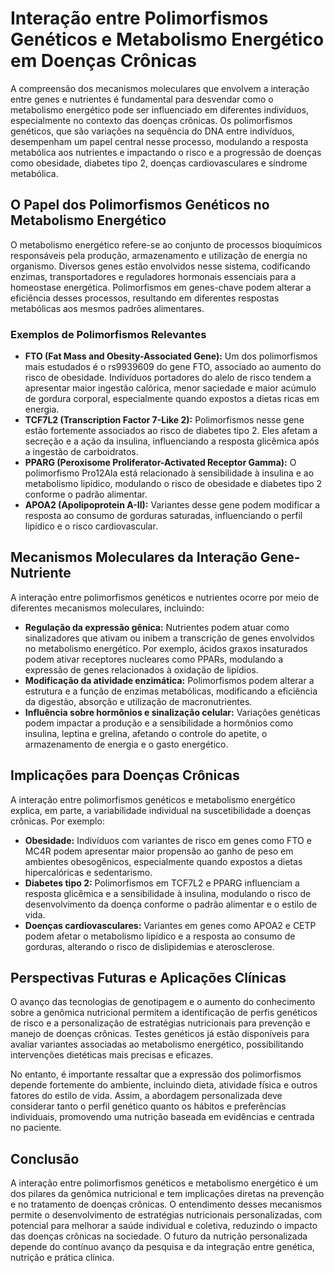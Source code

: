 # Interação entre Polimorfismos Genéticos e Metabolismo Energético em Doenças Crônicas

A compreensão dos mecanismos moleculares que envolvem a interação entre genes e nutrientes é fundamental para desvendar como o metabolismo energético pode ser influenciado em diferentes indivíduos, especialmente no contexto das doenças crônicas. Os polimorfismos genéticos, que são variações na sequência do DNA entre indivíduos, desempenham um papel central nesse processo, modulando a resposta metabólica aos nutrientes e impactando o risco e a progressão de doenças como obesidade, diabetes tipo 2, doenças cardiovasculares e síndrome metabólica.

## O Papel dos Polimorfismos Genéticos no Metabolismo Energético

O metabolismo energético refere-se ao conjunto de processos bioquímicos responsáveis pela produção, armazenamento e utilização de energia no organismo. Diversos genes estão envolvidos nesse sistema, codificando enzimas, transportadores e reguladores hormonais essenciais para a homeostase energética. Polimorfismos em genes-chave podem alterar a eficiência desses processos, resultando em diferentes respostas metabólicas aos mesmos padrões alimentares.

### Exemplos de Polimorfismos Relevantes

- **FTO (Fat Mass and Obesity-Associated Gene):** Um dos polimorfismos mais estudados é o rs9939609 do gene FTO, associado ao aumento do risco de obesidade. Indivíduos portadores do alelo de risco tendem a apresentar maior ingestão calórica, menor saciedade e maior acúmulo de gordura corporal, especialmente quando expostos a dietas ricas em energia.
- **TCF7L2 (Transcription Factor 7-Like 2):** Polimorfismos nesse gene estão fortemente associados ao risco de diabetes tipo 2. Eles afetam a secreção e a ação da insulina, influenciando a resposta glicêmica após a ingestão de carboidratos.
- **PPARG (Peroxisome Proliferator-Activated Receptor Gamma):** O polimorfismo Pro12Ala está relacionado à sensibilidade à insulina e ao metabolismo lipídico, modulando o risco de obesidade e diabetes tipo 2 conforme o padrão alimentar.
- **APOA2 (Apolipoprotein A-II):** Variantes desse gene podem modificar a resposta ao consumo de gorduras saturadas, influenciando o perfil lipídico e o risco cardiovascular.

## Mecanismos Moleculares da Interação Gene-Nutriente

A interação entre polimorfismos genéticos e nutrientes ocorre por meio de diferentes mecanismos moleculares, incluindo:

- **Regulação da expressão gênica:** Nutrientes podem atuar como sinalizadores que ativam ou inibem a transcrição de genes envolvidos no metabolismo energético. Por exemplo, ácidos graxos insaturados podem ativar receptores nucleares como PPARs, modulando a expressão de genes relacionados à oxidação de lipídios.
- **Modificação da atividade enzimática:** Polimorfismos podem alterar a estrutura e a função de enzimas metabólicas, modificando a eficiência da digestão, absorção e utilização de macronutrientes.
- **Influência sobre hormônios e sinalização celular:** Variações genéticas podem impactar a produção e a sensibilidade a hormônios como insulina, leptina e grelina, afetando o controle do apetite, o armazenamento de energia e o gasto energético.

## Implicações para Doenças Crônicas

A interação entre polimorfismos genéticos e metabolismo energético explica, em parte, a variabilidade individual na suscetibilidade a doenças crônicas. Por exemplo:

- **Obesidade:** Indivíduos com variantes de risco em genes como FTO e MC4R podem apresentar maior propensão ao ganho de peso em ambientes obesogênicos, especialmente quando expostos a dietas hipercalóricas e sedentarismo.
- **Diabetes tipo 2:** Polimorfismos em TCF7L2 e PPARG influenciam a resposta glicêmica e a sensibilidade à insulina, modulando o risco de desenvolvimento da doença conforme o padrão alimentar e o estilo de vida.
- **Doenças cardiovasculares:** Variantes em genes como APOA2 e CETP podem afetar o metabolismo lipídico e a resposta ao consumo de gorduras, alterando o risco de dislipidemias e aterosclerose.

## Perspectivas Futuras e Aplicações Clínicas

O avanço das tecnologias de genotipagem e o aumento do conhecimento sobre a genômica nutricional permitem a identificação de perfis genéticos de risco e a personalização de estratégias nutricionais para prevenção e manejo de doenças crônicas. Testes genéticos já estão disponíveis para avaliar variantes associadas ao metabolismo energético, possibilitando intervenções dietéticas mais precisas e eficazes.

No entanto, é importante ressaltar que a expressão dos polimorfismos depende fortemente do ambiente, incluindo dieta, atividade física e outros fatores do estilo de vida. Assim, a abordagem personalizada deve considerar tanto o perfil genético quanto os hábitos e preferências individuais, promovendo uma nutrição baseada em evidências e centrada no paciente.

## Conclusão

A interação entre polimorfismos genéticos e metabolismo energético é um dos pilares da genômica nutricional e tem implicações diretas na prevenção e no tratamento de doenças crônicas. O entendimento desses mecanismos permite o desenvolvimento de estratégias nutricionais personalizadas, com potencial para melhorar a saúde individual e coletiva, reduzindo o impacto das doenças crônicas na sociedade. O futuro da nutrição personalizada depende do contínuo avanço da pesquisa e da integração entre genética, nutrição e prática clínica.